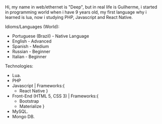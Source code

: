 Hi, my name in web/ethernet is "Deep", but in real life is Guilherme, i started in programming world when i have 9 years old, my first language why i learned is lua, now i studying PHP, Javascript and React Native.

Idioms/Languages (World):
- Portuguese (Brazil) - Native Language
- English - Advanced
- Spanish - Medium
- Russian - Beginner
- Italian - Beginner

Technologies:
- Lua.
- PHP
- Javascript | Frameworks:{
  - React Native
}
- Front-End (HTML 5, CSS 3) | Frameworks:{
  - Bootstrap
  - Materialize
}
- MySQL.
- Mongo DB.
